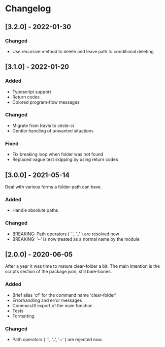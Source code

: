 # Changelog

## [3.2.0] - 2022-01-30

### Changed
- Use recursive method to delete and leave path to conditional deleting


## [3.1.0] - 2022-01-20

### Added
- Typescript support
- Return codes
- Colored program-flow messages

### Changed
- Migrate from travis to circle-ci
- Gentler handling of unwanted situations

### Fixed
- Fix breaking loop when folder was not found
- Replaced vague test skipping by using return codes


## [3.0.0] - 2021-05-14

Deal with various forms a folder-path can have.

### Added
- Handle absolute paths

### Changed
- BREAKING: Path operators ( '.', '..' ) are resolved now
- BREAKING: '~' is now treated as a normal name by the module


## [2.0.0] - 2020-06-05

After a year it was time to mature clear-folder a bit.
The main intention is the scripts section of the package.json,
still bare-bones.

### Added
- Brief alias 'cf' for the command name 'clear-folder'
- Errorhandling and error messages
- CommonJS export of the main function
- Tests
- Formatting

### Changed
- Path operators ( '.', '..', '~' ) are rejected now.
